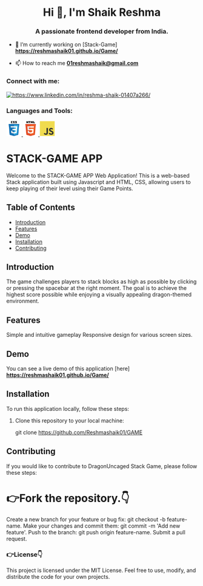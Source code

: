<h1 align="center">Hi 👋, I'm Shaik Reshma</h1>
<h3 align="center">A passionate frontend developer from India.</h3>

- 🔭 I’m currently working on [Stack-Game] **https://reshmashaik01.github.io/Game/**

- 📫 How to reach me **01reshmashaik@gmail.com**

<h3 align="left">Connect with me:</h3>
<p align="left">
<a href="https://linkedin.com/in/https://linkedin.com/in/reshma-shaik-01407a266/" target="blank"><img align="center" src="https://raw.githubusercontent.com/rahuldkjain/github-profile-readme-generator/master/src/images/icons/Social/linked-in-alt.svg" alt="https://www.linkedin.com/in/reshma-shaik-01407a266/" height="30" width="40" /></a>
</p>

<h3 align="left">Languages and Tools:</h3>
<p align="left"> <a href="https://www.w3schools.com/css/" target="_blank" rel="noreferrer"> <img src="https://raw.githubusercontent.com/devicons/devicon/master/icons/css3/css3-original-wordmark.svg" alt="css3" width="40" height="40"/> </a> <a href="https://www.w3.org/html/" target="_blank" rel="noreferrer"> <img src="https://raw.githubusercontent.com/devicons/devicon/master/icons/html5/html5-original-wordmark.svg" alt="html5" width="40" height="40"/> </a> <a href="https://developer.mozilla.org/en-US/docs/Web/JavaScript" target="_blank" rel="noreferrer"> <img src="https://raw.githubusercontent.com/devicons/devicon/master/icons/javascript/javascript-original.svg" alt="javascript" width="40" height="40"/> </a> </p>

# STACK-GAME APP

Welcome to the STACK-GAME APP Web Application! This is a web-based Stack application built using Javascript and HTML, CSS, allowing users to keep playing of their level using their Game Points.

## Table of Contents

- [Introduction](#introduction)
- [Features](#features)
- [Demo](#demo)
- [Installation](#installation)
- [Contributing](#contributing)
  
## Introduction

The game challenges players to stack blocks as high as possible by clicking or pressing the spacebar at the right moment. The goal is to achieve the highest score possible while enjoying a visually appealing dragon-themed environment.

## Features

Simple and intuitive gameplay
Responsive design for various screen sizes.



## Demo

You can see a live demo of this application [here]
**https://reshmashaik01.github.io/Game/** 
 
## Installation

To run this application locally, follow these steps:

1. Clone this repository to your local machine:

   git clone https://github.com/Reshmashaik01/GAME

## Contributing

If you would like to contribute to DragonUncaged Stack Game, please follow these steps:

<h1>👉Fork the repository.👇</h1>
Create a new branch for your feature or bug fix: git checkout -b feature-name.
Make your changes and commit them: git commit -m 'Add new feature'.
Push to the branch: git push origin feature-name.
Submit a pull request.

<h3>👉License👇</h3>
This project is licensed under the MIT License. Feel free to use, modify, and distribute the code for your own projects.
